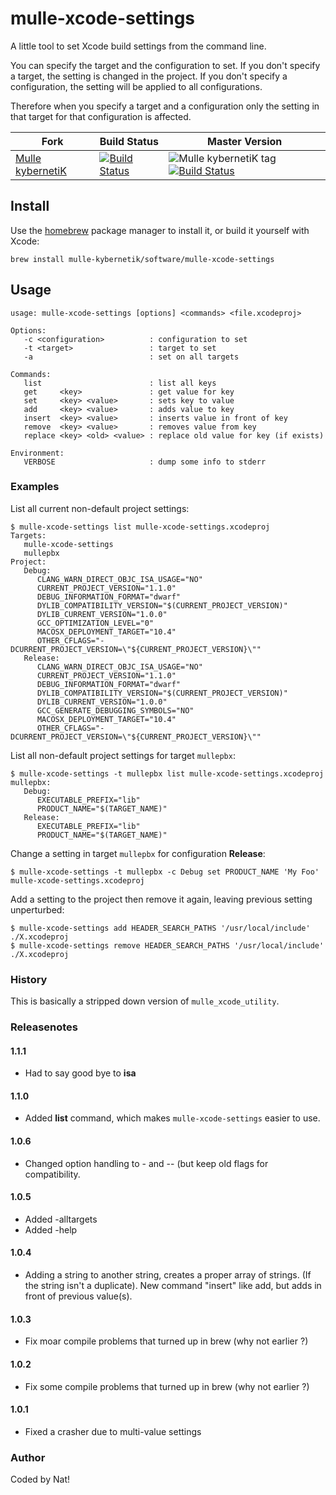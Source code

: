 # mulle-xcode-settings

A little tool to set Xcode build settings from the command line.

You can specify the target and the configuration to set. If you don't
specify a target, the setting is changed in the project. If you don't
specify a configuration, the setting will be applied to all configurations.

Therefore when you specify a target and a configuration only the setting in
that target for that configuration is affected.

Fork      |  Build Status | Master Version
----------|---------------|-----------------------------------
[Mulle kybernetiK](//github.com/mulle-nat/mulle-xcode-settings) | [![Build Status](https://travis-ci.org/mulle-nat/mulle-xcode-settings.svg?branch=master)](https://travis-ci.org/mulle-nat/mulle-xcode-settings) | ![Mulle kybernetiK tag](https://img.shields.io/github/tag/mulle-nat/mulle-xcode-settings.svg) [![Build Status](https://travis-ci.org/mulle-nat/mulle-xcode-settings.svg?branch=master)](https://travis-ci.org/mulle-nat/mulle-xcode-settings)


## Install

Use the [homebrew](//brew.sh) package manager to install it, or build
it yourself with Xcode:

```
brew install mulle-kybernetik/software/mulle-xcode-settings
```


## Usage

```
usage: mulle-xcode-settings [options] <commands> <file.xcodeproj>

Options:
   -c <configuration>          : configuration to set
   -t <target>                 : target to set
   -a                          : set on all targets

Commands:
   list                        : list all keys
   get     <key>               : get value for key
   set     <key> <value>       : sets key to value
   add     <key> <value>       : adds value to key
   insert  <key> <value>       : inserts value in front of key
   remove  <key> <value>       : removes value from key
   replace <key> <old> <value> : replace old value for key (if exists)

Environment:
   VERBOSE                     : dump some info to stderr
```

### Examples

List all current non-default project settings:

```console
$ mulle-xcode-settings list mulle-xcode-settings.xcodeproj
Targets:
   mulle-xcode-settings
   mullepbx
Project:
   Debug:
      CLANG_WARN_DIRECT_OBJC_ISA_USAGE="NO"
      CURRENT_PROJECT_VERSION="1.1.0"
      DEBUG_INFORMATION_FORMAT="dwarf"
      DYLIB_COMPATIBILITY_VERSION="$(CURRENT_PROJECT_VERSION)"
      DYLIB_CURRENT_VERSION="1.0.0"
      GCC_OPTIMIZATION_LEVEL="0"
      MACOSX_DEPLOYMENT_TARGET="10.4"
      OTHER_CFLAGS="-DCURRENT_PROJECT_VERSION=\"${CURRENT_PROJECT_VERSION}\""
   Release:
      CLANG_WARN_DIRECT_OBJC_ISA_USAGE="NO"
      CURRENT_PROJECT_VERSION="1.1.0"
      DEBUG_INFORMATION_FORMAT="dwarf"
      DYLIB_COMPATIBILITY_VERSION="$(CURRENT_PROJECT_VERSION)"
      DYLIB_CURRENT_VERSION="1.0.0"
      GCC_GENERATE_DEBUGGING_SYMBOLS="NO"
      MACOSX_DEPLOYMENT_TARGET="10.4"
      OTHER_CFLAGS="-DCURRENT_PROJECT_VERSION=\"${CURRENT_PROJECT_VERSION}\""
```

List all non-default project settings for target `mullepbx`:

```console
$ mulle-xcode-settings -t mullepbx list mulle-xcode-settings.xcodeproj
mullepbx:
   Debug:
      EXECUTABLE_PREFIX="lib"
      PRODUCT_NAME="$(TARGET_NAME)"
   Release:
      EXECUTABLE_PREFIX="lib"
      PRODUCT_NAME="$(TARGET_NAME)"
```

Change a setting in target `mullepbx` for configuration **Release**:

```console
$ mulle-xcode-settings -t mullepbx -c Debug set PRODUCT_NAME 'My Foo' mulle-xcode-settings.xcodeproj
```


Add a setting to the project then remove it again, leaving previous setting
unperturbed:

```console
$ mulle-xcode-settings add HEADER_SEARCH_PATHS '/usr/local/include' ./X.xcodeproj
$ mulle-xcode-settings remove HEADER_SEARCH_PATHS '/usr/local/include' ./X.xcodeproj
```


### History

This is basically a stripped down version of `mulle_xcode_utility`.

### Releasenotes


#### 1.1.1

* Had to say good bye to **isa**

#### 1.1.0

* Added **list** command, which makes `mulle-xcode-settings` easier to use.


#### 1.0.6

* Changed option handling to -<short> and --<long> (but keep old flags for
  compatibility.


#### 1.0.5

* Added -alltargets
* Added -help


#### 1.0.4

* Adding a string to another string, creates a proper array of strings.
        (If the string isn't a duplicate).
        New command "insert" like add, but adds in front of previous value(s).


#### 1.0.3

* Fix moar compile problems that turned up in brew (why not earlier ?)


#### 1.0.2

* Fix some compile problems that turned up in brew (why not earlier ?)


#### 1.0.1

* Fixed a crasher due to multi-value settings


### Author

Coded by Nat!

